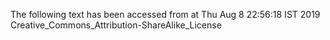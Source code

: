 The following text has been accessed from at Thu Aug 8 22:56:18 IST 2019
Creative_Commons_Attribution-ShareAlike_License
